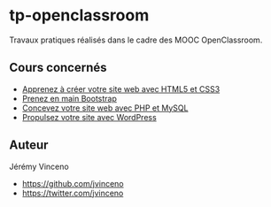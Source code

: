 # tp-openclassroom

Travaux pratiques réalisés dans le cadre des MOOC OpenClassroom.

## Cours concernés
* [Apprenez à créer votre site web avec HTML5 et CSS3](https://openclassrooms.com/courses/apprenez-a-creer-votre-site-web-avec-html5-et-css3)
* [Prenez en main Bootstrap](https://openclassrooms.com/courses/prenez-en-main-bootstrap)
* [Concevez votre site web avec PHP et MySQL](https://openclassrooms.com/courses/concevez-votre-site-web-avec-php-et-mysql)
* [Propulsez votre site avec WordPress](https://openclassrooms.com/courses/propulsez-votre-site-avec-wordpress)

## Auteur
Jérémy Vinceno
* https://github.com/jvinceno 
* https://twitter.com/jvinceno
